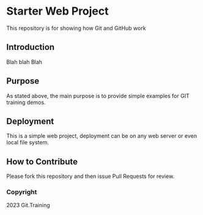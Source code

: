 # Starter Web Project

This repository is for showing how Git and GitHub work


## Introduction 

Blah blah Blah

## Purpose

As stated above, the main purpose is to provide simple examples for GIT training demos.

## Deployment

This is a simple web project, deployment can be on any web server or even local file system.

## How to Contribute

Please fork this repository and then issue Pull Requests for review.

### Copyright

2023 Git.Training